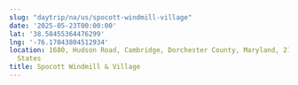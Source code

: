 ```yaml
---
slug: "daytrip/na/us/spocott-windmill-village"
date: '2025-05-23T00:00:00'
lat: '38.58455364476299'
lng: '-76.17043804512934'
location: 1680, Hudson Road, Cambridge, Dorchester County, Maryland, 21613, United
  States
title: Spocott Windmill & Village
---
```




